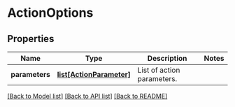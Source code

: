 # ActionOptions

## Properties
Name | Type | Description | Notes
------------ | ------------- | ------------- | -------------
**parameters** | [**list[ActionParameter]**](ActionParameter.md) | List of action parameters. | 

[[Back to Model list]](../README.md#documentation-for-models) [[Back to API list]](../README.md#documentation-for-api-endpoints) [[Back to README]](../README.md)


